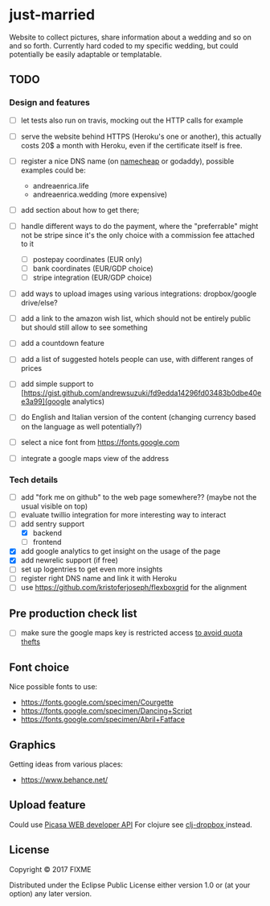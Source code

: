 # just-married

Website to collect pictures, share information about a wedding and so on and so forth.
Currently hard coded to my specific wedding, but could potentially be easily adaptable or templatable.

## TODO

### Design and features

- [ ] let tests also run on travis, mocking out the HTTP calls for example
- [ ] serve the website behind HTTPS (Heroku's one or another), this actually costs 20$ a month
      with Heroku, even if the certificate itself is free.

- [ ] register a nice DNS name (on [namecheap](https://www.namecheap.com/) or godaddy), possible examples could be:
  - andreaenrica.life
  - andreaenrica.wedding (more expensive)

- [ ] add section about how to get there;
- [ ] handle different ways to do the payment, where the "preferrable" might not be stripe since it's the only choice with a commission fee attached to it
  - [ ] postepay coordinates (EUR only)
  - [ ] bank coordinates (EUR/GDP choice)
  - [ ] stripe integration (EUR/GDP choice)

- [ ] add ways to upload images using various integrations: dropbox/google drive/else?
- [ ] add a link to the amazon wish list, which should not be entirely public
      but should still allow to see something
- [ ] add a countdown feature
- [ ] add a list of suggested hotels people can use, with different ranges of prices
- [ ] add simple support to [https://gist.github.com/andrewsuzuki/fd9edda14296fd03483b0dbe40ee3a99](google analytics)
- [ ] do English and Italian version of the content (changing currency based on the language as well potentially?)
- [ ] select a nice font from https://fonts.google.com
- [ ] integrate a google maps view of the address

### Tech details

- [ ] add "fork me on github" to the web page somewhere?? (maybe not the usual visible on top)
- [ ] evaluate twillio integration for more interesting way to interact
- [ ] add sentry support
  - [x] backend
  - [ ] frontend
- [x] add google analytics to get insight on the usage of the page
- [x] add newrelic support (if free)
- [ ] set up logentries to get even more insights
- [ ] register right DNS name and link it with Heroku
- [ ] use https://github.com/kristoferjoseph/flexboxgrid for the alignment

## Pre production check list

- [ ] make sure the google maps key is restricted access [to avoid quota thefts](https://console.developers.google.com/apis/credentials/key/226?authuser=0&project=getting-married-1499546104310&pli=1) 

## Font choice

Nice possible fonts to use:

- https://fonts.google.com/specimen/Courgette
- https://fonts.google.com/specimen/Dancing+Script
- https://fonts.google.com/specimen/Abril+Fatface

## Graphics

Getting ideas from various places:

- https://www.behance.net/

## Upload feature

Could use [Picasa WEB developer API](https://developers.google.com/picasa-web/) 
For clojure see [clj-dropbox ](https://github.com/aria42/clj-dropbox) instead.

## License

Copyright © 2017 FIXME

Distributed under the Eclipse Public License either version 1.0 or (at
your option) any later version.
